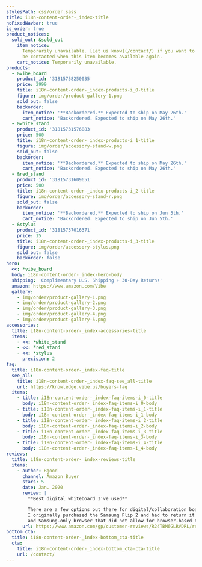 ```yaml
---
stylesPath: css/order.sass
title: i18n-content-order-_index-title
noFixedNavbar: true
is_order: true
product_notices:
  sold_out: &sold_out
    item_notice:
      Temporarily unavailable. [Let us know](/contact/) if you want to
      be contacted when this item becomes available again.
    cart_notice: Temporarily unavailable.
products:
  - &vibe_board
    product_id: '31815758250035'
    price: 2999
    title: i18n-content-order-_index-products-i_0-title
    figure: img/order/product-gallery-1.png
    sold_out: false
    backorder:
      item_notice: '**Backordered.** Expected to ship on May 26th.'
      cart_notice: 'Backordered. Expected to ship on May 26th.'
  - &white_stand
    product_id: '31815731576883'
    price: 500
    title: i18n-content-order-_index-products-i_1-title
    figure: img/order/accessory-stand-w.png
    sold_out: false
    backorder:
      item_notice: '**Backordered.** Expected to ship on May 26th.'
      cart_notice: 'Backordered. Expected to ship on May 26th.'
  - &red_stand
    product_id: '31815731609651'
    price: 500
    title: i18n-content-order-_index-products-i_2-title
    figure: img/order/accessory-stand-r.png
    sold_out: false
    backorder:
      item_notice: '**Backordered.** Expected to ship on Jun 5th.'
      cart_notice: 'Backordered. Expected to ship on Jun 5th.'
  - &stylus
    product_id: '31815737016371'
    price: 15
    title: i18n-content-order-_index-products-i_3-title
    figure: img/order/accessory-stylus.png
    sold_out: false
    backorder: false
hero:
  <<: *vibe_board
  body: i18n-content-order-_index-hero-body
  shipping: 'Complimentary U.S. Shipping + 30-Day Returns'
  amazon: https://www.amazon.com/Vibe
  gallery:
    - img/order/product-gallery-1.png
    - img/order/product-gallery-2.png
    - img/order/product-gallery-3.png
    - img/order/product-gallery-4.png
    - img/order/product-gallery-5.png
accessories:
  title: i18n-content-order-_index-accessories-title
  items:
    - <<: *white_stand
    - <<: *red_stand
    - <<: *stylus
      precision: 2
faq:
  title: i18n-content-order-_index-faq-title
  see_all:
    title: i18n-content-order-_index-faq-see_all-title
    url: https://knowledge.vibe.us/buyers-faq
  items:
    - title: i18n-content-order-_index-faq-items-i_0-title
      body: i18n-content-order-_index-faq-items-i_0-body
    - title: i18n-content-order-_index-faq-items-i_1-title
      body: i18n-content-order-_index-faq-items-i_1-body
    - title: i18n-content-order-_index-faq-items-i_2-title
      body: i18n-content-order-_index-faq-items-i_2-body
    - title: i18n-content-order-_index-faq-items-i_3-title
      body: i18n-content-order-_index-faq-items-i_3-body
    - title: i18n-content-order-_index-faq-items-i_4-title
      body: i18n-content-order-_index-faq-items-i_4-body
reviews:
  title: i18n-content-order-_index-reviews-title
  items:
    - author: Bgood
      channel: Amazon Buyer
      stars: 5
      date: Jan. 2020
      review: |
        **Best digital whiteboard I've used**

        There are a few options out there for digital/collaboration boards.
        I originally purchased the Samsung Flip 2 and had to return it due to its lack of cloud collaboration
        and Samsung-only browser that did not allow for browser-based tools...
      url: https://www.amazon.com/gp/customer-reviews/R24TBM6GLRVDRL/ref=cm_cr_dp_d_rvw_ttl?ie=UTF8&ASIN=B081LPL772
bottom_cta:
  title: i18n-content-order-_index-bottom_cta-title
  cta:
    title: i18n-content-order-_index-bottom_cta-cta-title
    url: /contact/
---
```

